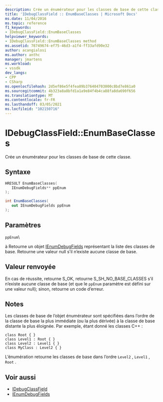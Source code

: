```yaml
---
description: Crée un énumérateur pour les classes de base de cette classe.
title: 'IDebugClassField :: EnumBaseClasses | Microsoft Docs'
ms.date: 11/04/2016
ms.topic: reference
f1_keywords:
- IDebugClassField::EnumBaseClasses
helpviewer_keywords:
- IDebugClassField::EnumBaseClasses method
ms.assetid: 78749674-ef75-46d3-a1f4-ff33afd90e32
author: acangialosi
ms.author: anthc
manager: jmartens
ms.workload:
- vssdk
dev_langs:
- CPP
- CSharp
ms.openlocfilehash: 2d5ef86e5f4fea89b376404703000c8bd7e861a0
ms.sourcegitcommit: 4b323a8a8bfd1a1a9e84f4b4ca88fa8da690f656
ms.translationtype: MT
ms.contentlocale: fr-FR
ms.lasthandoff: 03/05/2021
ms.locfileid: "102150716"
---
```

# <a name="idebugclassfieldenumbaseclasses"></a>IDebugClassField::EnumBaseClasses
Crée un énumérateur pour les classes de base de cette classe.

## <a name="syntax"></a>Syntaxe

```cpp
HRESULT EnumBaseClasses( 
   IEnumDebugFields** ppEnum
);
```

```csharp
int EnumBaseClasses(
   out IEnumDebugFields ppEnum
);
```

## <a name="parameters"></a>Paramètres
`ppEnum`\

à Retourne un objet [IEnumDebugFields](../../../extensibility/debugger/reference/ienumdebugfields.md) représentant la liste des classes de base. Retourne une valeur null s’il n’existe aucune classe de base.

## <a name="return-value"></a>Valeur renvoyée
 En cas de réussite, retourne S_OK, retourne S_SH_NO_BASE_CLASSES s’il n’existe aucune classe de base (et que le `ppEnum` paramètre est défini sur une valeur null); sinon, retourne un code d’erreur.

## <a name="remarks"></a>Notes
 Les classes de base de l’objet énumérateur sont spécifiées dans l’ordre de la classe de base la plus immédiate (ou la plus dérivée) à la classe de base distante la plus éloignée. Par exemple, étant donné les classes C++ :

```
class Root { }
class Level1 : Root { }
class Level2 : Level1 { }
class MyClass : Level2 { }
```

 L’énumération retourne les classes de base dans l’ordre `Level2` , `Level1` , `Root` .

## <a name="see-also"></a>Voir aussi
- [IDebugClassField](../../../extensibility/debugger/reference/idebugclassfield.md)
- [IEnumDebugFields](../../../extensibility/debugger/reference/ienumdebugfields.md)
